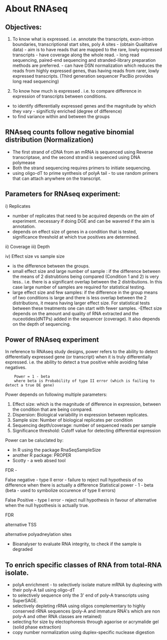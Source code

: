 # About RNAseq

## Objectives:

1) To know what is expressed. i.e. annotate the transcripts, exon-intron boundaries, transcriptional start sites, poly A sites - (obtain Qualitative data)
		- aim is to have reads that are mapped to the rare, lowly expressed transcripts
		- have coverage along the whole read. 
		- long read sequencing, paired-end sequencing and stranded-library preparation methods are preferred. 
		- can have DSN normalization which reduces the reads from highly expressed genes, thas having reads from rarer, lowly expressed transcripts.
		(Third generation sequencer PacBio provides long read sequencing)

2) To know how much is expressed . i.e. to compare difference in expression of transcripts between conditions.
- to identify differentially expressed genes and the magnitude by which they vary - significtly enriched (degree of difference)
- to find variance within and between the groups

## RNAseq counts follow negative binomial distribution (Normalization)

- The first strand of cDNA from an mRNA is sequenced using Reverse transcriptase, and the second strand is sequenced using DNA polymease 
- Both the strand sequencing requires primers to initiate sequencing.
- using oligo-dT to prime synthesis of polyA tail - to use random primers that can attach anywhere on the transcript.

## Parameters for RNAseq experiment:
i)   Replicates
- number of replicates that need to be acquired depends on the aim of experiment. necessary if doing DGE and can be wavered if the aim is annotation.
- depends on effect size of genes in a condition that is tested, significance threshold at which true positives are determined.

ii)  Coverage
iii) Depth

iv) Effect size vs sample size
- is the difference between the groups.
- small effect size and large number of sample : if the difference between the means of 2 distrubtions being compared (Condition 1 and 2) is very less.. i.e. there is a significant overlap between the 2 distributions. In this case large number of samples are required for statistical testing.
- large effect size and few samples: if the difference in the group means of two conditions is large and there is less overlap between the 2 distributions, it means having larger effect size. For statistical tests between these treatments one can start with fewer samples.
-Effect size depends on the amount and quality of RNA extracted and the nuceotides(dNTPs) added in the sequencer (coverage). It also depends on the depth of sequencing.


## Power of RNAseq experiment
In reference to RNAseq study designs, power refers to the ability to detect differentially expressed gene (or transcript) when it is truly differentially expressed.
i.e. the ability to detect a true positive while avoiding false negatives.

		Power = 1 - beta
		where beta is Probability of type II error (which is failing to detect a true DE gene)

Power depends on following multiple parameters:
1) Effect size: which is the magnitude of difference in expression, between the condition that are being compared. 
2) Dispersion: Biological variability in expression between replicates.
3) Sample size: Number of biological replicates per condition
4) Sequencing depth/coverage:  number of sequenced reads per sample
5) Significance threshold: Cutoff value for detecting differential expression

Power can be caluclated by:
- In R using the package RnaSeqSampleSize
- another R package: PROPER
- Scotty - a web absed tool



FDR - 

False negative - type II error - failure to reject null hypothesis of no difference when there is actually a difference
Statistical power - 1 - beta (beta - used to symbolize occurence of type II errors)

False Positive - type I error - reject null hypothesis in favour of alternative when the null hypothesis is actually true. 

FDR

alternative TSS

alternative polyadneylation sites


- Bioanalyser to evaluate RNA integrity, to check if the sample is degraded

## To enrich specific classes of RNA from total-RNA isolate.
- polyA enrichment - to selectively isolate mature mRNA by duplexing with their poly-A tail using oligo-dT
- to selectively sequence only the 3' end of poly-A transcripts using SuperSAGE. 
- selectively depleting rRNA using oligos complementary to highly conserved rRNA sequences (poly-A and immature RNA's which are non poly-A and other RNA classes are retained)
- selecting for size by electophoresis through agaorise or acrymalide gel (solid phase extraction)
- copy number normalization using duplex-specific nuclease digestion



